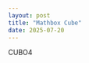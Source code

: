 ```yaml
---
layout: post
title: "Mathbox Cube"
date: 2025-07-20
---
```

CUBO4

<script>
      // Color Cube by Max Goldstein, CC-BY
      mathbox = MathBox.mathBox({
        plugins: ["core", "controls", "cursor"],
        controls: {
          klass: THREE.OrbitControls,
        },
        camera: {},
      });

      three = mathbox.three;
      three.controls.maxDistance = 4;
      three.camera.position.set(2.5, 1, 2.5);
      three.renderer.setClearColor(new THREE.Color(0xeeeeee), 1.0);

      view = mathbox
        .set({
          scale: 720,
          focus: 1,
        })
        .cartesian({
          range: [
            [0, 1],
            [0, 1],
            [0, 1],
          ],
          scale: [1, 1, 1],
        });

      var rez = 10;
      view.area({
        id: "volume",
        width: rez,
        height: rez,
        depth: rez,
        items: 1,
        channels: 4,
        live: false,
        expr: function (emit, x, y, z) {
          emit(x, y, z, 1);
        },
      });
      view.point({
        // The neat trick: use the same data for position and for color!
        // We don't actually need to specify the points source since we just defined them
        // but it emphasizes what's going on.
        // The w component 1 is ignored as a position but used as opacity as a color.
        points: "#volume",
        colors: "#volume",
        // Multiply every color component in [0..1] by 255
        color: 0xffffff,
        size: 20,
      });
    </script>
